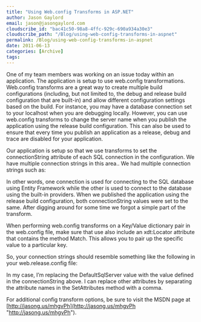 ```yaml
---
title: "Using Web.config Transforms in ASP.NET"
author: Jason Gaylord
email: jason@jasongaylord.com
cloudscribe_id: "bac41c50-98a8-4ffc-929c-690a934a30e3"
cloudscribe_path: "/Blog/using-web-config-transforms-in-aspnet"
permalink: /Blog/using-web-config-transforms-in-aspnet
date: 2011-06-13
categories: [Archive]
tags: 
---
```


One of my team members was working on an issue today within an application. The application is setup to use web.config transformations. Web.config transforms are a great way to create multiple build configurations (including, but not limited to, the debug and release build configuration that are built-in) and allow different configuration settings based on the build. For instance, you may have a database connection set to your localhost when you are debugging locally. However, you can use web.config transforms to change the server name when you publish the application using the release build configuration. This can also be used to ensure that every time you publish an application as a release, debug and trace are disabled for your application.

Our application is setup so that we use transforms to set the connectionString attribute of each SQL connection in the configuration. We have multiple connection strings in this area.. We had multiple connection strings such as:

<connectionStrings>
    <clear/>
    <add name="DefaultSqlServer" connectionString="metadata=res://*/Data.Sql.SqlEntities.csdl|res://*/Data.Sql.SqlEntities.ssdl|res://*/Data.Sql.SqlEntities.msl;provider=System.Data.SqlClient;provider connection string=&quot;Data Source=localhost;Initial Catalog=Test;User ID=sa;Password=password;MultipleActiveResultSets=True&quot;" providerName="System.Data.EntityClient"/>
    <add name="DefaultProviderConnectionString" connectionString="Data Source=localhost;Initial Catalog=Test;User ID=sa;Password=password;" providerName="System.Data.SqlClient"/>
</connectionStrings>

In other words, one connection is used for connecting to the SQL database using Entity Framework while the other is used to connect to the database using the built-in providers. When we published the application using the release build configuration, both connectionString values were set to the same. After digging around for some time we forgot a simple part of the transform.

When performing web.config transforms on a Key/Value dictionary pair in the web.config file, make sure that use also include an xdt:Locator attribute that contains the method Match. This allows you to pair up the specific value to a particular key.

So, your connection strings should resemble something like the following in your web.release.config file:

<add name="DefaultSqlServer" connectionString="..." xdt:Transform="SetAttributes(connectionString)" xdt:Locator="Match(name)" />

In my case, I’m replacing the DefaultSqlServer value with the value defined in the connectionString above. I can replace other attributes by separating the attribute names in the SetAttributes method with a comma.

For additional config transform options, be sure to visit the MSDN page at [http://jasong.us/mhgvPh](http://jasong.us/mhgvPh "http://jasong.us/mhgvPh").
